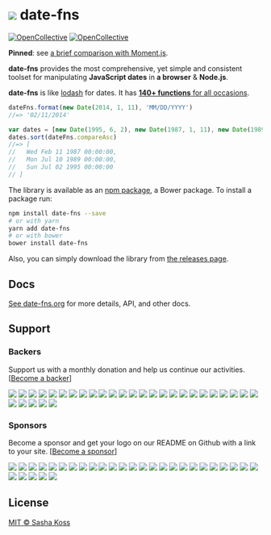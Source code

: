 # ![](http://cdn.date-fns.org/README-logo.svg) date-fns
[![OpenCollective](https://opencollective.com/date-fns/backers/badge.svg)](#backers) 
[![OpenCollective](https://opencollective.com/date-fns/sponsors/badge.svg)](#sponsors)

**Pinned**: see [a brief comparison with Moment.js](https://github.com/date-fns/date-fns/issues/275#issuecomment-264934189).

**date-fns** provides the most comprehensive, yet simple and consistent toolset
for manipulating **JavaScript dates** in **a browser** & **Node.js**.

**date-fns** is like [lodash](https://lodash.com) for dates. It has
[**140+ functions** for all occasions](https://date-fns.org/docs/).

```js
dateFns.format(new Date(2014, 1, 11), 'MM/DD/YYYY')
//=> '02/11/2014'

var dates = [new Date(1995, 6, 2), new Date(1987, 1, 11), new Date(1989, 6, 10)]
dates.sort(dateFns.compareAsc)
//=> [
//   Wed Feb 11 1987 00:00:00,
//   Mon Jul 10 1989 00:00:00,
//   Sun Jul 02 1995 00:00:00
// ]
```

The library is available as an [npm package](https://www.npmjs.com/package/date-fns),
a Bower package. To install a package run:

```bash
npm install date-fns --save
# or with yarn
yarn add date-fns
# or with bower
bower install date-fns
```

Also, you can simply download the library from
[the releases page](https://github.com/date-fns/date-fns/releases).

## Docs

[See date-fns.org](https://date-fns.org/) for more details, API,
and other docs.

## Support
### Backers
Support us with a monthly donation and help us continue our activities. [[Become a backer](https://opencollective.com/date-fns#backer)]

<a href="https://opencollective.com/date-fns/backer/0/website" target="_blank"><img src="https://opencollective.com/date-fns/backer/0/avatar.svg"></a>
<a href="https://opencollective.com/date-fns/backer/1/website" target="_blank"><img src="https://opencollective.com/date-fns/backer/1/avatar.svg"></a>
<a href="https://opencollective.com/date-fns/backer/2/website" target="_blank"><img src="https://opencollective.com/date-fns/backer/2/avatar.svg"></a>
<a href="https://opencollective.com/date-fns/backer/3/website" target="_blank"><img src="https://opencollective.com/date-fns/backer/3/avatar.svg"></a>
<a href="https://opencollective.com/date-fns/backer/4/website" target="_blank"><img src="https://opencollective.com/date-fns/backer/4/avatar.svg"></a>
<a href="https://opencollective.com/date-fns/backer/5/website" target="_blank"><img src="https://opencollective.com/date-fns/backer/5/avatar.svg"></a>
<a href="https://opencollective.com/date-fns/backer/6/website" target="_blank"><img src="https://opencollective.com/date-fns/backer/6/avatar.svg"></a>
<a href="https://opencollective.com/date-fns/backer/7/website" target="_blank"><img src="https://opencollective.com/date-fns/backer/7/avatar.svg"></a>
<a href="https://opencollective.com/date-fns/backer/8/website" target="_blank"><img src="https://opencollective.com/date-fns/backer/8/avatar.svg"></a>
<a href="https://opencollective.com/date-fns/backer/9/website" target="_blank"><img src="https://opencollective.com/date-fns/backer/9/avatar.svg"></a>
<a href="https://opencollective.com/date-fns/backer/10/website" target="_blank"><img src="https://opencollective.com/date-fns/backer/10/avatar.svg"></a>
<a href="https://opencollective.com/date-fns/backer/11/website" target="_blank"><img src="https://opencollective.com/date-fns/backer/11/avatar.svg"></a>
<a href="https://opencollective.com/date-fns/backer/12/website" target="_blank"><img src="https://opencollective.com/date-fns/backer/12/avatar.svg"></a>
<a href="https://opencollective.com/date-fns/backer/13/website" target="_blank"><img src="https://opencollective.com/date-fns/backer/13/avatar.svg"></a>
<a href="https://opencollective.com/date-fns/backer/14/website" target="_blank"><img src="https://opencollective.com/date-fns/backer/14/avatar.svg"></a>
<a href="https://opencollective.com/date-fns/backer/15/website" target="_blank"><img src="https://opencollective.com/date-fns/backer/15/avatar.svg"></a>
<a href="https://opencollective.com/date-fns/backer/16/website" target="_blank"><img src="https://opencollective.com/date-fns/backer/16/avatar.svg"></a>
<a href="https://opencollective.com/date-fns/backer/17/website" target="_blank"><img src="https://opencollective.com/date-fns/backer/17/avatar.svg"></a>
<a href="https://opencollective.com/date-fns/backer/18/website" target="_blank"><img src="https://opencollective.com/date-fns/backer/18/avatar.svg"></a>
<a href="https://opencollective.com/date-fns/backer/19/website" target="_blank"><img src="https://opencollective.com/date-fns/backer/19/avatar.svg"></a>
<a href="https://opencollective.com/date-fns/backer/20/website" target="_blank"><img src="https://opencollective.com/date-fns/backer/20/avatar.svg"></a>
<a href="https://opencollective.com/date-fns/backer/21/website" target="_blank"><img src="https://opencollective.com/date-fns/backer/21/avatar.svg"></a>
<a href="https://opencollective.com/date-fns/backer/22/website" target="_blank"><img src="https://opencollective.com/date-fns/backer/22/avatar.svg"></a>
<a href="https://opencollective.com/date-fns/backer/23/website" target="_blank"><img src="https://opencollective.com/date-fns/backer/23/avatar.svg"></a>
<a href="https://opencollective.com/date-fns/backer/24/website" target="_blank"><img src="https://opencollective.com/date-fns/backer/24/avatar.svg"></a>
<a href="https://opencollective.com/date-fns/backer/25/website" target="_blank"><img src="https://opencollective.com/date-fns/backer/25/avatar.svg"></a>
<a href="https://opencollective.com/date-fns/backer/26/website" target="_blank"><img src="https://opencollective.com/date-fns/backer/26/avatar.svg"></a>
<a href="https://opencollective.com/date-fns/backer/27/website" target="_blank"><img src="https://opencollective.com/date-fns/backer/27/avatar.svg"></a>
<a href="https://opencollective.com/date-fns/backer/28/website" target="_blank"><img src="https://opencollective.com/date-fns/backer/28/avatar.svg"></a>
<a href="https://opencollective.com/date-fns/backer/29/website" target="_blank"><img src="https://opencollective.com/date-fns/backer/29/avatar.svg"></a>


### Sponsors
Become a sponsor and get your logo on our README on Github with a link to your site. [[Become a sponsor](https://opencollective.com/date-fns#sponsor)]

<a href="https://opencollective.com/date-fns/sponsor/0/website" target="_blank"><img src="https://opencollective.com/date-fns/sponsor/0/avatar.svg"></a>
<a href="https://opencollective.com/date-fns/sponsor/1/website" target="_blank"><img src="https://opencollective.com/date-fns/sponsor/1/avatar.svg"></a>
<a href="https://opencollective.com/date-fns/sponsor/2/website" target="_blank"><img src="https://opencollective.com/date-fns/sponsor/2/avatar.svg"></a>
<a href="https://opencollective.com/date-fns/sponsor/3/website" target="_blank"><img src="https://opencollective.com/date-fns/sponsor/3/avatar.svg"></a>
<a href="https://opencollective.com/date-fns/sponsor/4/website" target="_blank"><img src="https://opencollective.com/date-fns/sponsor/4/avatar.svg"></a>
<a href="https://opencollective.com/date-fns/sponsor/5/website" target="_blank"><img src="https://opencollective.com/date-fns/sponsor/5/avatar.svg"></a>
<a href="https://opencollective.com/date-fns/sponsor/6/website" target="_blank"><img src="https://opencollective.com/date-fns/sponsor/6/avatar.svg"></a>
<a href="https://opencollective.com/date-fns/sponsor/7/website" target="_blank"><img src="https://opencollective.com/date-fns/sponsor/7/avatar.svg"></a>
<a href="https://opencollective.com/date-fns/sponsor/8/website" target="_blank"><img src="https://opencollective.com/date-fns/sponsor/8/avatar.svg"></a>
<a href="https://opencollective.com/date-fns/sponsor/9/website" target="_blank"><img src="https://opencollective.com/date-fns/sponsor/9/avatar.svg"></a>
<a href="https://opencollective.com/date-fns/sponsor/10/website" target="_blank"><img src="https://opencollective.com/date-fns/sponsor/10/avatar.svg"></a>
<a href="https://opencollective.com/date-fns/sponsor/11/website" target="_blank"><img src="https://opencollective.com/date-fns/sponsor/11/avatar.svg"></a>
<a href="https://opencollective.com/date-fns/sponsor/12/website" target="_blank"><img src="https://opencollective.com/date-fns/sponsor/12/avatar.svg"></a>
<a href="https://opencollective.com/date-fns/sponsor/13/website" target="_blank"><img src="https://opencollective.com/date-fns/sponsor/13/avatar.svg"></a>
<a href="https://opencollective.com/date-fns/sponsor/14/website" target="_blank"><img src="https://opencollective.com/date-fns/sponsor/14/avatar.svg"></a>
<a href="https://opencollective.com/date-fns/sponsor/15/website" target="_blank"><img src="https://opencollective.com/date-fns/sponsor/15/avatar.svg"></a>
<a href="https://opencollective.com/date-fns/sponsor/16/website" target="_blank"><img src="https://opencollective.com/date-fns/sponsor/16/avatar.svg"></a>
<a href="https://opencollective.com/date-fns/sponsor/17/website" target="_blank"><img src="https://opencollective.com/date-fns/sponsor/17/avatar.svg"></a>
<a href="https://opencollective.com/date-fns/sponsor/18/website" target="_blank"><img src="https://opencollective.com/date-fns/sponsor/18/avatar.svg"></a>
<a href="https://opencollective.com/date-fns/sponsor/19/website" target="_blank"><img src="https://opencollective.com/date-fns/sponsor/19/avatar.svg"></a>
<a href="https://opencollective.com/date-fns/sponsor/20/website" target="_blank"><img src="https://opencollective.com/date-fns/sponsor/20/avatar.svg"></a>
<a href="https://opencollective.com/date-fns/sponsor/21/website" target="_blank"><img src="https://opencollective.com/date-fns/sponsor/21/avatar.svg"></a>
<a href="https://opencollective.com/date-fns/sponsor/22/website" target="_blank"><img src="https://opencollective.com/date-fns/sponsor/22/avatar.svg"></a>
<a href="https://opencollective.com/date-fns/sponsor/23/website" target="_blank"><img src="https://opencollective.com/date-fns/sponsor/23/avatar.svg"></a>
<a href="https://opencollective.com/date-fns/sponsor/24/website" target="_blank"><img src="https://opencollective.com/date-fns/sponsor/24/avatar.svg"></a>
<a href="https://opencollective.com/date-fns/sponsor/25/website" target="_blank"><img src="https://opencollective.com/date-fns/sponsor/25/avatar.svg"></a>
<a href="https://opencollective.com/date-fns/sponsor/26/website" target="_blank"><img src="https://opencollective.com/date-fns/sponsor/26/avatar.svg"></a>
<a href="https://opencollective.com/date-fns/sponsor/27/website" target="_blank"><img src="https://opencollective.com/date-fns/sponsor/27/avatar.svg"></a>
<a href="https://opencollective.com/date-fns/sponsor/28/website" target="_blank"><img src="https://opencollective.com/date-fns/sponsor/28/avatar.svg"></a>
<a href="https://opencollective.com/date-fns/sponsor/29/website" target="_blank"><img src="https://opencollective.com/date-fns/sponsor/29/avatar.svg"></a>

## License

[MIT © Sasha Koss](https://kossnocorp.mit-license.org/)

